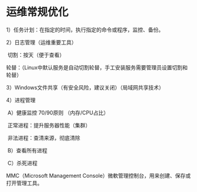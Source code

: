 # 运维常规优化

1）任务计划：在指定的时间，执行指定的命令或程序，监控、备份。

2）日志管理（运维重要工具）

​   切割：按天（便于查看）

​   轮替：（Linux中默认服务是自动切割轮替，手工安装服务需要管理员设置切割和轮替）

3）Windows文件共享（有安全风险，建议关闭）（局域网共享技术）

4）进程管理

​   A）健康监控 70/90原则 （内存/CPU占比）

​           正常进程：提升服务器性能（集群）

​           非法进程：查清来源，彻底清除

​   B）查看所有进程

​   C）杀死进程

MMC（Microsoft Management Console）微軟管理控制台，用来创建、保存或打开管理工具。
